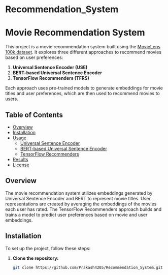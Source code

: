 # Recommendation_System

# Movie Recommendation System

This project is a movie recommendation system built using the [MovieLens 100k dataset](https://grouplens.org/datasets/movielens/100k/). It explores three different approaches to recommend movies based on user preferences:

1. **Universal Sentence Encoder (USE)**
2. **BERT-based Universal Sentence Encoder**
3. **TensorFlow Recommenders (TFRS)**

Each approach uses pre-trained models to generate embeddings for movie titles and user preferences, which are then used to recommend movies to users.

## Table of Contents

- [Overview](#overview)
- [Installation](#installation)
- [Usage](#usage)
  - [Universal Sentence Encoder](#universal-sentence-encoder)
  - [BERT-based Universal Sentence Encoder](#bert-based-universal-sentence-encoder)
  - [TensorFlow Recommenders](#tensorflow-recommenders)
- [Results](#results)
- [License](#license)

## Overview

The movie recommendation system utilizes embeddings generated by Universal Sentence Encoder and BERT to represent movie titles. User representations are created by averaging the embeddings of the movies each user has rated. The TensorFlow Recommenders approach builds and trains a model to predict user preferences based on movie and user embeddings.

## Installation

To set up the project, follow these steps:

1. **Clone the repository:**

   ```bash
   git clone https://github.com/Prakash4205/Recommendation_System.git
   ```
